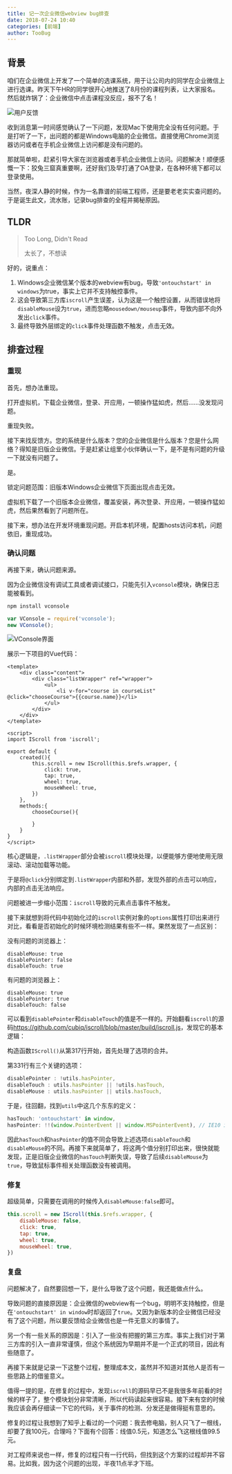 ```yaml
---
title: 记一次企业微信webview bug排查
date: 2018-07-24 10:40
categories: [前端]
author: TooBug
---
```


## 背景

咱们在企业微信上开发了一个简单的选课系统，用于让公司内的同学在企业微信上进行选课。昨天下午HR的同学很开心地推送了8月份的课程列表，让大家报名。然后就炸锅了：企业微信中点击课程没反应，报不了名！

![用户反馈](/images/2018-07-24-a-bug-in-wechat-work/1.png)

收到消息第一时间感觉确认了一下问题，发现Mac下使用完全没有任何问题。于是打听了一下，出问题的都是Windows电脑的企业微信。直接使用Chrome浏览器访问或者在手机企业微信上访问都是没有问题的。

那就简单啦，赶紧引导大家在浏览器或者手机企业微信上访问。问题解决！顺便感慨一下：狡兔三窟真重要啊，还好我们及早打通了OA登录，在各种环境下都可以登录使用。

当然，夜深人静的时候，作为一名靠谱的前端工程师，还是要老老实实查问题的。于是诞生此文，流水账，记录bug排查的全程并揭秘原因。

<!-- more -->

## TLDR

> Too Long, Didn't Read
>
> 太长了，不想读

好的，说重点：

1. Windows企业微信某个版本的webview有bug，导致`'ontouchstart' in windows`为true，事实上它并不支持触控事件。
2. 这会导致第三方库`iscroll`产生误差，认为这是一个触控设置，从而错误地将`disableMouse`设为`true`，进而忽略`mousedown/mouseup`事件，导致内部不向外发出`click`事件。
3. 最终导致外层绑定的`click`事件处理函数不触发，点击无效。

## 排查过程

### 重现

首先，想办法重现。

打开虚拟机，下载企业微信，登录、开应用，一顿操作猛如虎，然后……没发现问题。

重现失败。

接下来找反馈方。您的系统是什么版本？您的企业微信是什么版本？您是什么网络？得知是旧版企业微信。于是赶紧让组里小伙伴确认一下，是不是有问题的升级一下就没有问题了。

是。

锁定问题范围：旧版本Windows企业微信下页面出现点击无效。

虚拟机下载了一个旧版本企业微信，覆盖安装，再次登录、开应用，一顿操作猛如虎，然后果然看到了问题所在。

接下来，想办法在开发环境重现问题。开启本机环境，配置hosts访问本机，问题依旧，重现成功。

### 确认问题

再接下来，确认问题来源。

因为企业微信没有调试工具或者调试接口，只能先引入`vconsole`模块，确保日志能被看到。

```sh
npm install vconsole
```

```javascript
var VConsole = require('vconsole');
new VConsole();
```

![VConsole界面](/images/2018-07-24-a-bug-in-wechat-work/2.png)

展示一下项目的Vue代码：

```vue
<template>
    <div class="content">
        <div class="listWrapper" ref="wrapper">
            <ul>
                <li v-for="course in courseList" @click="chooseCourse">{{course.name}}</li>
            </ul>
        </div>
    </div>
</template>

<script>
import IScroll from 'iscroll';

export default {
    created(){
        this.scroll = new IScroll(this.$refs.wrapper, {
            click: true,
            tap: true,
            wheel: true,
            mouseWheel: true,
        })
    },
    methods:{
        chooseCourse(){

        }
    }
}
</script>
```

核心逻辑是，`.listWrapper`部分会被`iscroll`模块处理，以便能够方便地使用无限滚动、滚动加载等功能。

于是将`@click`分别绑定到`.listWrapper`内部和外部，发现外部的点击可以响应，内部的点击无法响应。

问题被进一步缩小范围：`iscroll`导致的元素点击事件不触发。

接下来就想到将代码中初始化过的`iscroll`实例对象的`options`属性打印出来进行对比，看看是否初始化的时候环境检测结果有些不一样。果然发现了一点区别：

没有问题的浏览器上：

```
disableMouse: true
disablePointer: false
disableTouch: true
```

有问题的浏览器上：

```
disableMouse: true
disablePointer: true
disableTouch: false
```

可以看到`disablePointer`和`disableTouch`的值是不一样的。开始翻看`iscroll`的源码<https://github.com/cubiq/iscroll/blob/master/build/iscroll.js>，发现它的基本逻辑：

构造函数`IScroll()`从第317行开始，首先处理了选项的合并。

第331行有三个关键的选项：

```javascript
disablePointer : !utils.hasPointer,
disableTouch : utils.hasPointer || !utils.hasTouch,
disableMouse : utils.hasPointer || utils.hasTouch,
```

于是，往回翻，找到`utils`中这几个东东的定义：

```javascript
hasTouch: 'ontouchstart' in window,
hasPointer: !!(window.PointerEvent || window.MSPointerEvent), // IE10 is prefixed
```

因此`hasTouch`和`hasPointer`的值不同会导致上述选项`disableTouch`和`disableMouse`的不同。再接下来就简单了，将这两个值分别打印出来，很快就能发现，正是旧版企业微信的`hasTouch`判断失误，导致了后续`disableMouse`为`true`，导致鼠标事件相关处理函数没有被调用。

### 修复

超级简单，只需要在调用的时候传入`disableMouse:false`即可。

```javascript
this.scroll = new IScroll(this.$refs.wrapper, {
    disableMouse: false,
    click: true,
    tap: true,
    wheel: true,
    mouseWheel: true,
})
```

### 复盘

问题解决了，自然要回想一下，是什么导致了这个问题，我还能做点什么。

导致问题的直接原因是：企业微信的webview有一个bug，明明不支持触控，但是在`'ontouchstart' in window`时却返回了`true`。又因为新版本的企业微信已经没有了这个问题，所以要反馈给企业微信也是一件无意义的事情了。

另一个有一些关系的原因是：引入了一些没有把握的第三方库。事实上我们对于第三方库的引入一直非常谨慎，但这个系统因为早期并不是一个正式的项目，因此有些随意了。

再接下来就是记录一下这整个过程，整理成本文，虽然并不知道对其他人是否有一些思路上的借鉴意义。

值得一提的是，在修复的过程中，发现`iscroll`的源码早已不是我很多年前看的时候的样子了，整个模块划分非常清晰，所以代码读起来很容易。接下来有空的时候我应该会再仔细读一下它的代码，关于事件的检测、分发还是做得挺有意思的。

修复的过程让我想到了知乎上看过的一个问题：我去修电脑，别人只飞了一根线，却要了我100元，合理吗？下面有个回答：线值0.5元，知道怎么飞这根线值99.5元。

对工程师来说也一样，修复的过程只有一行代码，但找到这个方案的过程却并不容易。比如我，因为这个问题的出现，半夜11点半才下班。
